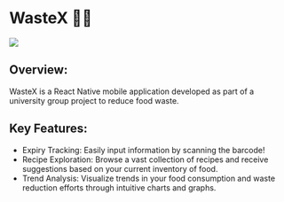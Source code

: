 # WasteX 🍏📅

![](https://cdn.dribbble.com/users/10986860/screenshots/20034348/media/3b304111d4e06b1ec81972ede055acb0.png)

## Overview:
WasteX is a React Native mobile application developed as part of a university group project to reduce food waste.

## Key Features:
- Expiry Tracking: Easily input information by scanning the barcode!
- Recipe Exploration: Browse a vast collection of recipes and receive suggestions based on your current inventory of food.
- Trend Analysis: Visualize trends in your food consumption and waste reduction efforts through intuitive charts and graphs.


